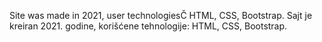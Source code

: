 
Site was made in 2021, user technologiesČ HTML, CSS, Bootstrap.
Sajt je kreiran 2021. godine, korišćene tehnologije: HTML, CSS, Bootstrap.

